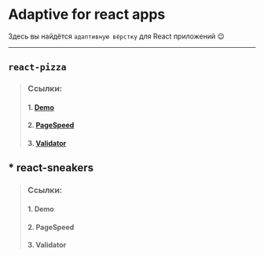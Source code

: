 # Adaptive for react apps
Здесь вы найдётся `адаптивную вёрстку` для React приложений &#128521;
***

## `react-pizza`
> ### Ссылки:
> #### 1. [Demo](https://tmp-react-pizza.netlify.app 'Demo App')
> #### 2. [PageSpeed](https://pagespeed.web.dev/report?url=https%3A%2F%2Ftmp-react-pizza.netlify.app 'Page Speed')
> #### 3. [Validator](https://validator.w3.org/nu/?doc=http%3A%2F%2Ftmp-react-pizza.netlify.app%2F 'Validator W3')
## * react-sneakers
> ### Ссылки:
> #### 1. Demo
> #### 2. PageSpeed
> #### 3. Validator
